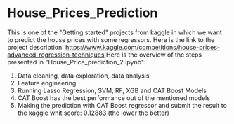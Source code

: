 # House_Prices_Prediction
This is one of the "Getting started" projects from kaggle in which we want to predict the house prices with some regressors.
Here is the link to the project description: https://www.kaggle.com/competitions/house-prices-advanced-regression-techniques
Here is the overview of the steps presented in "House_Price_prediction_2.ipynb":
1) Data cleaning, data exploration, data analysis
2) Feature engineering
3) Running Lasso Regression, SVM, RF, XGB and CAT Boost Models
4) CAT Boost has the best performance out of the mentioned models
5) Making the prediction with CAT Boost regressor and submit the result to the kaggle whit score: 0.12883 (the lower the better)
